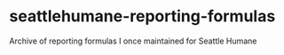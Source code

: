 # seattlehumane-reporting-formulas
Archive of reporting formulas I once maintained for Seattle Humane
